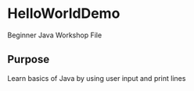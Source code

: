 # HelloWorldDemo
Beginner Java Workshop File

## Purpose
Learn basics of Java by using user input and print lines
